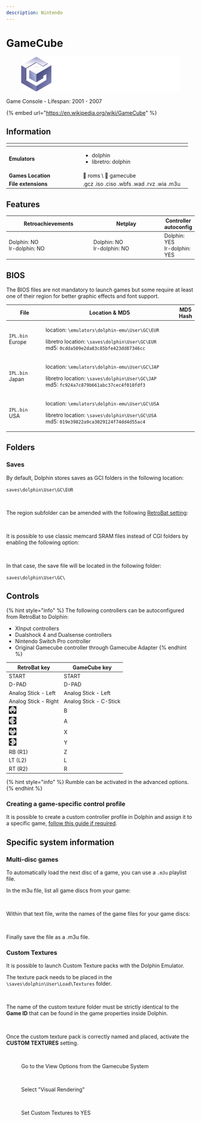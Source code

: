 ```yaml
---
description: Nintendo
---
```


# GameCube

<div align="left">

<figure><picture><source srcset="https://raw.githubusercontent.com/fabricecaruso/es-theme-carbon/91d85c7849cc550b0cac4e75cb8e0923d3b61b5e/art/logos/gc-w.svg" media="(prefers-color-scheme: dark)"><img src="https://raw.githubusercontent.com/fabricecaruso/es-theme-carbon/5149a33eed46b2af638b06119397d4023b75131f/art/logos/gc.svg" alt=""></picture><figcaption></figcaption></figure>

</div>

Game Console - Lifespan: 2001 - 2007

{% embed url="https://en.wikipedia.org/wiki/GameCube" %}

## Information

<table data-header-hidden><thead><tr><th width="184"></th><th></th><th data-hidden></th></tr></thead><tbody><tr><td><strong>Emulators</strong></td><td><ul><li>dolphin</li><li>libretro: dolphin</li></ul></td><td></td></tr><tr><td><strong>Games Location</strong></td><td><span data-gb-custom-inline data-tag="emoji" data-code="1f4c1">📁</span> roms \ <span data-gb-custom-inline data-tag="emoji" data-code="1f4c2">📂</span> gamecube</td><td></td></tr><tr><td><strong>File extensions</strong></td><td>.gcz .iso .ciso .wbfs .wad .rvz .wia .m3u</td><td></td></tr></tbody></table>

## Features

<table><thead><tr><th width="256">Retroachievements</th><th width="243">Netplay</th><th>Controller autoconfig</th></tr></thead><tbody><tr><td>Dolphin: NO<br>lr-dolphin: NO</td><td>Dolphin: NO<br>lr-dolphin: NO</td><td>Dolphin: YES<br>lr-dolphin: YES</td></tr></tbody></table>

## BIOS

The BIOS files are not mandatory to launch games but some require at least one of their region for better graphic effects and font support.

<table data-header-hidden><thead><tr><th width="169">File</th><th width="625">Location &#x26; MD5</th><th data-hidden>MD5 Hash</th></tr></thead><tbody><tr><td><code>IPL.bin</code><br>Europe</td><td><p>location: <code>\emulators\dolphin-emu\User\GC\EUR</code></p><p>libretro location: <code>\saves\dolphin\User\GC\EUR</code><br>md5: <code>0cdda509e2da83c85bfe423dd87346cc</code></p></td><td></td></tr><tr><td><code>IPL.bin</code><br>Japan</td><td><p>location: <code>\emulators\dolphin-emu\User\GC\JAP</code></p><p>libretro location: <code>\saves\dolphin\User\GC\JAP</code><br>md5: <code>fc924a7c879b661abc37cec4f018fdf3</code></p></td><td></td></tr><tr><td><code>IPL.bin</code><br>USA</td><td><p>location: <code>\emulators\dolphin-emu\User\GC\USA</code></p><p>libretro location: <code>\saves\dolphin\User\GC\USA</code><br>md5: <code>019e39822a9ca3029124f74dd4d55ac4</code></p></td><td></td></tr></tbody></table>

## Folders

### Saves

By default, Dolphin stores saves as GCI folders in the following location:

`saves\dolphin\User\GC\EUR`

<div align="left">

<figure><img src="https://i.imgur.com/EGlIpe4.png" alt=""><figcaption></figcaption></figure>

</div>

The region subfolder can be amended with the following [RetroBat setting](../../../../navigation/configuration-of-systems-and-games.md):

<div align="left">

<figure><img src="https://i.imgur.com/Hg5Kwy8.png" alt=""><figcaption></figcaption></figure>

</div>

It is possible to use classic memcard SRAM files instead of CGI folders by enabling the following option:

<div align="left">

<figure><img src="https://i.imgur.com/XHG2UiZ.png" alt=""><figcaption></figcaption></figure>

</div>

In that case, the save file will be located in the following folder:

`saves\dolphin\User\GC\`

## Controls

{% hint style="info" %}
The following controllers can be autoconfigured from RetroBat to Dolphin:

* XInput controllers
* Dualshock 4 and Dualsense controllers
* Nintendo Switch Pro controller
* Original Gamecube controller through Gamecube Adapter
{% endhint %}

| RetroBat key                                                                       | GameCube key             |
| ---------------------------------------------------------------------------------- | ------------------------ |
| START                                                                              | START                    |
| D-PAD                                                                              | D-PAD                    |
| Analog Stick - Left                                                                | Analog Stick - Left      |
| Analog Stick - Right                                                               | Analog Stick  - C-Stick  |
| ![A](<../../../../.gitbook/assets/image (25).png>)                                 | B                        |
| ![B](<../../../../.gitbook/assets/image (11).png>)                                 | A                        |
| <img src="../../../../.gitbook/assets/image (45).png" alt="" data-size="original"> | X                        |
| <img src="../../../../.gitbook/assets/image (43).png" alt="" data-size="line">     | Y                        |
| RB (R1)                                                                            | Z                        |
| LT (L2)                                                                            | L                        |
| RT (R2)                                                                            | R                        |

{% hint style="info" %}
Rumble can be activated in the advanced options.
{% endhint %}

### Creating a game-specific control profile

It is possible to create a custom controller profile in Dolphin and assign it to a specific game, [follow this guide if required](../../../../controllers/specific\_mapping/dolphin-controller-mapping.md).

## Specific system information

### Multi-disc games

To automatically load the next disc of a game, you can use a `.m3u` playlist file.&#x20;

In the m3u file, list all game discs from your game:

<div align="left">

<figure><img src="https://i.imgur.com/Hh12kWj.png" alt=""><figcaption></figcaption></figure>

</div>

Within that text file, write the names of the game files for your game discs:

<div align="left">

<figure><img src="https://i.imgur.com/aBZpJ4W.png" alt=""><figcaption></figcaption></figure>

</div>

Finally save the file as a .m3u file.

### Custom Textures

It is possible to launch Custom Texture packs with the Dolphin Emulator.

The texture pack needs to be placed in the `\saves\dolphin\User\Load\Textures` folder.

<div align="left">

<figure><img src="https://i.imgur.com/jJm7Htu.png" alt=""><figcaption></figcaption></figure>

</div>

The name of the custom texture folder must be strictly identical to the **Game ID** that can be found in the game properties inside Dolphin.

<div align="left">

<figure><img src="https://i.imgur.com/wWaNFxC.png" alt=""><figcaption></figcaption></figure>

</div>

Once the custom texture pack is correctly named and placed, activate the **CUSTOM TEXTURES** setting.

<div align="left">

<figure><img src="https://i.imgur.com/R5SWtvS.png" alt=""><figcaption><p>Go to the View Options from the Gamecube System</p></figcaption></figure>

</div>

<div align="left">

<figure><img src="https://i.imgur.com/K5NInuR.png" alt=""><figcaption><p>Select "Visual Rendering"</p></figcaption></figure>

</div>

<div align="left">

<figure><img src="https://i.imgur.com/UPixWDa.png" alt=""><figcaption><p>Set Custom Textures to YES</p></figcaption></figure>

</div>
